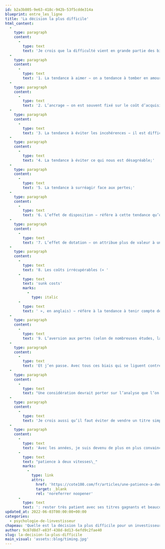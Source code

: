 ```yaml
---
id: b2a3b805-9e63-418c-942b-53f5cdde314a
blueprint: entre_les_ligne
title: 'La décision la plus difficile'
html_content:
  -
    type: paragraph
    content:
      -
        type: text
        text: 'Je crois que la difficulté vient en grande partie des biais psychologiques dont souffre la plupart d’entre nous :'
  -
    type: paragraph
    content:
      -
        type: text
        text: '1. La tendance à aimer − on a tendance à tomber en amour avec nos titres;'
  -
    type: paragraph
    content:
      -
        type: text
        text: '2. L’ancrage – on est souvent fixé sur le coût d’acquisition d’un titre plutôt que sa valeur au marché et notre estimation de sa valeur intrinsèque;'
  -
    type: paragraph
    content:
      -
        type: text
        text: '3. La tendance à éviter les incohérences − il est difficile d’admettre qu’une action passée était une erreur et de la renverser;'
  -
    type: paragraph
    content:
      -
        type: text
        text: '4. La tendance à éviter ce qui nous est désagréable;'
  -
    type: paragraph
    content:
      -
        type: text
        text: '5. La tendance à surréagir face aux pertes;'
  -
    type: paragraph
    content:
      -
        type: text
        text: '6. L’effet de disposition − réfère à cette tendance qu’ont les investisseurs à vendre trop tôt leurs titres qui se sont appréciés et à garder trop longtemps ceux dont la valeur a baissé;'
  -
    type: paragraph
    content:
      -
        type: text
        text: '7. L’effet de dotation − on attribue plus de valeur à un objet que l’on possède que la valeur qu’on lui attribuerait si on ne le possédait pas;'
  -
    type: paragraph
    content:
      -
        type: text
        text: '8. Les coûts irrécupérables (« '
      -
        type: text
        text: 'sunk costs'
        marks:
          -
            type: italic
      -
        type: text
        text: ' », en anglais) − réfère à la tendance à tenir compte des coûts investis par le passé dans une décision que l’on doit prendre pour le futur;'
  -
    type: paragraph
    content:
      -
        type: text
        text: '9. L’aversion aux pertes (selon de nombreuses études, la souffrance psychologique associée aux pertes est deux fois plus grande que le plaisir que nous tirons d’un gain équivalent).'
  -
    type: paragraph
    content:
      -
        type: text
        text: 'Et j’en passe. Avec tous ces biais qui se liguent contre nous, il n’est pas surprenant que la décision de vendre un titre soit si difficile pour la plupart des investisseurs, dont je suis.'
  -
    type: paragraph
    content:
      -
        type: text
        text: "Une considération devrait porter sur l’analyse que l’on fait du modèle d’affaires d’une société. Lorsque nous achetons un titre, nous écrivons un «\_scénario d’achat\_» de quelques lignes qui énumère les motifs de notre décision, entre autres, les qualités de son modèle d’affaires et les risques qui pèsent sur ses activités. Inévitablement, les choses changent avec le temps, pour le mieux comme pour le pire, et il faut sans cesse remettre en question son scénario d’achat initial. Lorsqu’on considère que le scénario ne tient plus la route, le titre devrait être vendu."
  -
    type: paragraph
    content:
      -
        type: text
        text: 'Je crois aussi qu’il faut éviter de vendre un titre simplement parce qu’il s’est fortement apprécié. Ou, au contraire, parce qu’il a perdu beaucoup de valeur. Dans les deux cas, la décision devrait dépendre de notre estimation de la valeur intrinsèque du titre. Comment cette estimation (on la voudra la plus objective possible) se compare-t-elle à sa valeur au marché?'
  -
    type: paragraph
    content:
      -
        type: text
        text: 'Avec les années, je suis devenu de plus en plus convaincu qu’il était préférable d’adopter la discipline d’une '
      -
        type: text
        text: "patience à deux vitesses\_"
        marks:
          -
            type: link
            attrs:
              href: 'https://cote100.com/fr/articles/une-patience-a-deux-vitesses/'
              target: _blank
              rel: 'noreferrer noopener'
      -
        type: text
        text: ': rester très patient avec ses titres gagnants et beaucoup moins tolérants envers ses titres perdants. Mais dans tous les cas, la décision de vendre (ou pas) un titre devrait être fondée sur des faits et, dans la mesure du possible, faire fi des nombreux biais psychologiques qui rendent la décision si difficile.'
updated_at: 2022-06-03T00:00:00+00:00
categories:
  - psychologie-de-linvestisseur
chapeau: 'Quelle est la décision la plus difficile pour un investisseur? Pour moi, il n’y a pas de doute, c’est celle de vendre un titre.'
author: 9c87d8d7-e83f-438d-8d13-6efd9c2fae40
slug: la-decision-la-plus-difficile
main_visual: 'assets::blog/timing.jpg'
---
```

